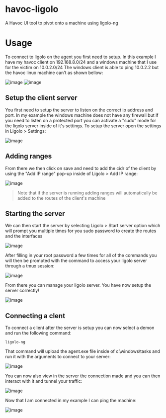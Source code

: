 # havoc-ligolo
A Havoc UI tool to pivot onto a machine using ligolo-ng

# Usage
To connect to ligolo on the agent you first need to setup. In this example I have
my havoc client on 192.168.8.0/24 and a windows machine that I use for the victim on
10.0.2.0/24 The windows client is able to ping 10.0.2.2 but the havoc linux machine
can't as shown bellow:

![image](https://github.com/p4p1/havoc-ligolo/assets/19672114/1ca8393e-2529-4d3b-9d21-914da95c77f8)
![image](https://github.com/p4p1/havoc-ligolo/assets/19672114/fa7992e2-a521-4e84-a196-ff1da070825b)

## Setup the client server

You first need to setup the server to listen on the correct ip address and port.
In my example the windows machine does not have any firewall but if you need to listen
on a protected port you can activate a "sudo" mode for the ligolo server inside of it's
settings. To setup the server open the settings in Ligolo > Settings:

![image](https://github.com/p4p1/havoc-ligolo/assets/19672114/bcda118e-3bd3-46ca-85f0-49050a586bff)

## Adding ranges

From there we then click on save and need to add the cidr of the client by using
the "Add IP range" pop-up inside of Ligolo > Add IP range:

![image](https://github.com/p4p1/havoc-ligolo/assets/19672114/eefe1325-b89d-4f63-a7ac-13696e9f7060)

> Note that if the server is running adding ranges will automatically be added to
> the routes of the client's machine

## Starting the server

We can then start the server by selecting Ligolo > Start server option which will
prompt you multiple times for you sudo password to create the routes and the interfaces

![image](https://github.com/p4p1/havoc-ligolo/assets/19672114/3a5f8d97-5d1c-446e-ba12-a2d019bec9aa)

After filling in your root password a few times for all of the commands you will then be
prompted with the command to access your ligolo server through a tmux session:

![image](https://github.com/p4p1/havoc-ligolo/assets/19672114/9cdc566a-a799-4c74-81bc-b84132c46232)

From there you can manage your ligolo server. You have now setup the server correctly!

![image](https://github.com/p4p1/havoc-ligolo/assets/19672114/bccfbfb4-4f77-40dd-b904-1b728843153d)

## Connecting a clent

To connect a client after the server is setup you can now select a demon and run the following command:
```
ligolo-ng
```
That command will upload the agent.exe file inside of c:\windows\tasks and run it with the arguments
to connect to your server:

![image](https://github.com/p4p1/havoc-ligolo/assets/19672114/74475282-d364-4751-929a-9060b0f5677c)

You can now also view in the server the connection made and you can then interact with
it and tunnel your traffic:

![image](https://github.com/p4p1/havoc-ligolo/assets/19672114/928f47e6-057c-4d3f-9076-77ed8a211c7d)

Now that I am connected in my example I can ping the machine:

![image](https://github.com/p4p1/havoc-ligolo/assets/19672114/bcd40a9f-b354-4eae-87f2-945e6ece4f98)


